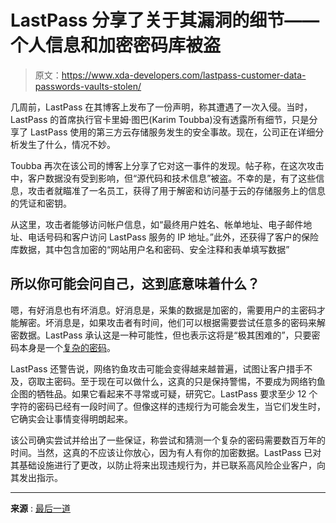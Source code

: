 # LastPass 分享了关于其漏洞的细节——个人信息和加密密码库被盗

> 原文：<https://www.xda-developers.com/lastpass-customer-data-passwords-vaults-stolen/>

几周前，LastPass 在其博客上发布了一份声明，称其遭遇了一次入侵。当时，LastPass 的首席执行官卡里姆·图巴(Karim Toubba)没有透露所有细节，只是分享了 LastPass 使用的第三方云存储服务发生的安全事故。现在，公司正在详细分析发生了什么，情况不妙。

Toubba 再次在该公司的博客上分享了它对这一事件的发现。帖子称，在这次攻击中，客户数据没有受到影响，但“源代码和技术信息”被盗。不幸的是，有了这些信息，攻击者就瞄准了一名员工，获得了用于解密和访问基于云的存储服务上的信息的凭证和密钥。

从这里，攻击者能够访问帐户信息，如“最终用户姓名、帐单地址、电子邮件地址、电话号码和客户访问 LastPass 服务的 IP 地址。”此外，还获得了客户的保险库数据，其中包含加密的“网站用户名和密码、安全注释和表单填写数据”

## 所以你可能会问自己，这到底意味着什么？

嗯，有好消息也有坏消息。好消息是，采集的数据是加密的，需要用户的主密码才能解密。坏消息是，如果攻击者有时间，他们可以根据需要尝试任意多的密码来解密数据。LastPass 承认这是一种可能性，但也表示这将是“极其困难的”，只要密码本身是一个[复杂的密码](https://support.lastpass.com/help/what-is-the-lastpass-master-password-lp070014)。

LastPass 还警告说，网络钓鱼攻击可能会变得越来越普遍，试图让客户措手不及，窃取主密码。至于现在可以做什么，这真的只是保持警惕，不要成为网络钓鱼企图的牺牲品。如果它看起来不寻常或可疑，研究它。LastPass 要求至少 12 个字符的密码已经有一段时间了。但像这样的违规行为可能会发生，当它们发生时，它确实会让事情变得明朗起来。

该公司确实尝试并给出了一些保证，称尝试和猜测一个复杂的密码需要数百万年的时间。当然，这真的不应该让你放心，因为有人有你的加密数据。LastPass 已对其基础设施进行了更改，以防止将来出现违规行为，并已联系高风险企业客户，向其发出指示。

* * *

**来源** : [最后一道](https://blog.lastpass.com/2022/12/notice-of-recent-security-incident/)